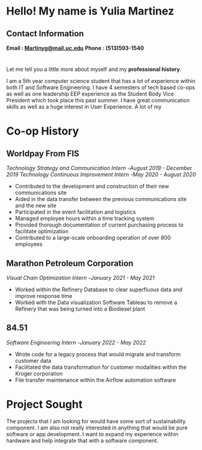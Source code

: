 # Hello! My name is Yulia Martinez 
## Contact Information
**Email : Martinyg@mail.uc.edu**
**Phone :  (513)593-1540**
# 

Let me tell you a little more about myself and my **professional history**. 

I am a 5th year computer science student that has a lot of experience within both IT and Software Engineering. I have 4 semesters of tech based co-ops as well as one leadership EEP experience as the Student Body Vice President which took place this past summer. I have great communication skills as well as a huge interest in User Experience. A lot of my 


# Co-op History

## Worldpay From FIS
*Technology Strategy and Communication Intern*
-*August 2019 - December 2019*
*Technology Continuous Improvement Intern*
-*May 2020 - August 2020*

- Contributed to the development and construction of their new communications site
- Aided in the data transfer between the previous communications site and the new site
- Participated in the event facilitation and logistics
- Managed employee hours within a time tracking system
- Provided thorough documentation of current purchasing process to facilitate optimization
- Contributed to a large-scale onboarding operation of over 800 employees

## Marathon Petroleum Corporation
*Visual Chain Optimization Intern*
-*January 2021 - May 2021*

- Worked within the Refinery Database to clear superfluous data and improve response time
- Worked with the Data visualization Software Tableau to remove a Refinery that was being turned into a Biodiesel plant

## 84.51
*Software Engineering Intern*
-*January 2022 - May 2022*

- Wrote code for a legacy process that would migrate and transform customer data
- Facilitated the data transformation for customer modalities within the Kroger corporation
- File transfer maintenance within the Airflow automation software 

# Project Sought

The projects that I am looking for would have some sort of sustainability component. I am also not really interested in anything that would be pure software or app development. I want to expand my experience within hardware and help integrate that with a software component. 

